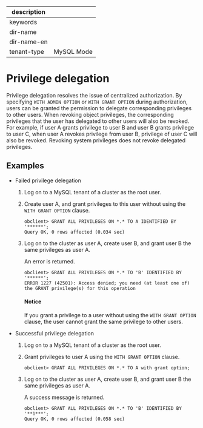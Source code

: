 |description||
|---|---|
|keywords||
|dir-name||
|dir-name-en||
|tenant-type|MySQL Mode|

# Privilege delegation

Privilege delegation resolves the issue of centralized authorization. By specifying `WITH ADMIN OPTION` or `WITH GRANT OPTION` during authorization, users can be granted the permission to delegate corresponding privileges to other users. When revoking object privileges, the corresponding privileges that the user has delegated to other users will also be revoked. For example, if user A grants privilege to user B and user B grants privilege to user C, when user A revokes privilege from user B, privilege of user C will also be revoked. Revoking system privileges does not revoke delegated privileges.

## Examples

* Failed privilege delegation

   1. Log on to a MySQL tenant of a cluster as the root user. 

   2. Create user A, and grant privileges to this user without using the `WITH GRANT OPTION` clause.

      ```shell
      obclient> GRANT ALL PRIVILEGES ON *.* TO A IDENTIFIED BY '******';
      Query OK, 0 rows affected (0.034 sec)
      ```

   3. Log on to the cluster as user A, create user B, and grant user B the same privileges as user A.

      An error is returned. 

      ```shell
      obclient> GRANT ALL PRIVILEGES ON *.* TO 'B' IDENTIFIED BY '******';
      ERROR 1227 (42501): Access denied; you need (at least one of) the GRANT privilege(s) for this operation
      ```

      <main id="notice" type='notice'>

         <h4>Notice</h4>

         <p>If you grant a privilege to a user without using the <code>WITH GRANT OPTION</code> clause, the user cannot grant the same privilege to other users.</p>

      </main>

* Successful privilege delegation
  
   1. Log on to a MySQL tenant of a cluster as the root user. 

   2. Grant privileges to user A using the `WITH GRANT OPTION` clause. 

      ```shell
      obclient> GRANT ALL PRIVILEGES ON *.* TO A with grant option;
      ```

   3. Log on to the cluster as user A, create user B, and grant user B the same privileges as user A.
   
      A success message is returned. 

      ```shell
      obclient> GRANT ALL PRIVILEGES ON *.* TO 'B' IDENTIFIED BY '**1***';
      Query OK, 0 rows affected (0.058 sec)
      ```
